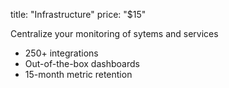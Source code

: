 title: "Infrastructure"
price: "$15"

Centralize your monitoring of sytems and services

- 250+ integrations
- Out-of-the-box dashboards
- 15-month metric retention